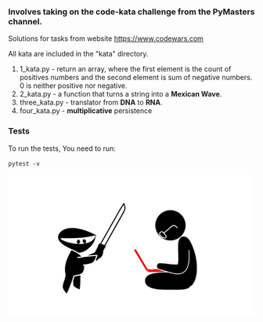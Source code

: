 ### Involves taking on the code-kata challenge from the PyMasters channel. 
Solutions for tasks from website https://www.codewars.com

All kata are included in the "kata" directory.

1. 1_kata.py - return an array, where the first element is the count of positives numbers and the second element is sum of negative numbers. 0 is neither positive nor negative.
2. 2_kata.py -  a function that turns a string into a **Mexican Wave**.
3. three_kata.py - translator from **DNA** to **RNA**.
4. four_kata.py - **multiplicative** persistence
### Tests
To run the tests, You need to run:
```shell
pytest -v
```

![code kata](static/code_kata.jpg)
